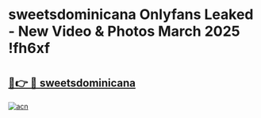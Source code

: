 # sweetsdominicana Onlyfans Leaked - New Video & Photos March 2025 !fh6xf

# <h2><a href="https://awitex.iuczelnia.edu.pl?title=sweetsdominicana&ref=fh6xf">🔗👉 🔴 sweetsdominicana</a></h2>

[![acn](https://github.com/user-attachments/assets/0f9c940e-d8b0-45ae-aac7-cd30a18b3e1c)](https://awitex.iuczelnia.edu.pl?title=sweetsdominicana&ref=fh6xf)

